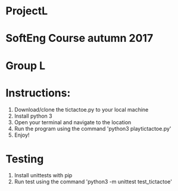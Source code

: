 # ProjectL
# SoftEng Course autumn 2017
# Group L

# Instructions:

1. Download/clone the tictactoe.py to your local machine
2. Install python 3
2. Open your terminal and navigate to the location
3. Run the program using the command 'python3 playtictactoe.py'
4. Enjoy!

# Testing
1. Install unittests with pip
1. Run test using the command 'python3 -m unittest test_tictactoe'
